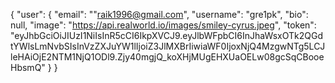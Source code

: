 {
    "user": {
        "email": ""raik1996@gmail.com",
        "username": "gre1pk",
        "bio": null,
        "image": "https://api.realworld.io/images/smiley-cyrus.jpeg",
        "token": "eyJhbGciOiJIUzI1NiIsInR5cCI6IkpXVCJ9.eyJlbWFpbCI6InJhaWsxOTk2QGdtYWlsLmNvbSIsInVzZXJuYW1lIjoiZ3JlMXBrIiwiaWF0IjoxNjQ4MzgwNTg5LCJleHAiOjE2NTM1NjQ1ODl9.Zjy40mgjQ_koXHjMUgEHXUaOELw08gcSqCBooeHbsmQ"
    }
}

